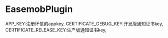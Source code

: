 # EasemobPlugin
APP_KEY:注册环信的appkey,
CERTIFICATE_DEBUG_KEY:开发版通知证书key,
CERTIFICATE_RELEASE_KEY:生产版通知证书key,